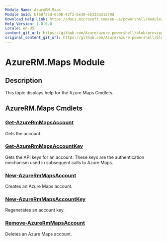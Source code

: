 ```yaml
---
Module Name: AzureRM.Maps
Module Guid: bf60f35d-6c0b-42f2-be30-eb333a31279d
Download Help Link: https://docs.microsoft.com/en-us/powershell/module/azurerm.maps
Help Version: 1.0.0.0
Locale: en-US
content_git_url: https://github.com/Azure/azure-powershell/blob/preview/src/ResourceManager/Maps/Commands.Maps/help/AzureRM.Maps.md
original_content_git_url: https://github.com/Azure/azure-powershell/blob/preview/src/ResourceManager/Maps/Commands.Maps/help/AzureRM.Maps.md
---
```


# AzureRM.Maps Module
## Description
This topic displays help for the Azure Maps Cmdlets.

## AzureRM.Maps Cmdlets
### [Get-AzureRmMapsAccount](Get-AzureRmMapsAccount.md)
Gets the account.

### [Get-AzureRmMapsAccountKey](Get-AzureRmMapsAccountKey.md)
Gets the API keys for an account.
These keys are the authentication mechanism used in subsequent calls to Azure Maps.

### [New-AzureRmMapsAccount](New-AzureRmMapsAccount.md)
Creates an Azure Maps account.

### [New-AzureRmMapsAccountKey](New-AzureRmMapsAccountKey.md)
Regenerates an account key.

### [Remove-AzureRmMapsAccount](Remove-AzureRmMapsAccount.md)
Deletes an Azure Maps account.


